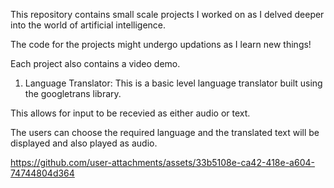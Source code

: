 
This repository contains small scale projects I worked on as I delved deeper into the world of artificial intelligence.

The code for the projects might undergo updations as I learn new things!

Each project also contains a video demo.

1. Language Translator:
   This is a basic level language translator built using the googletrans library.

  This allows for input to be recevied as either audio or text.
  
  The users can choose the required language and the translated text will be displayed and also played as audio.

  


https://github.com/user-attachments/assets/33b5108e-ca42-418e-a604-74744804d364







